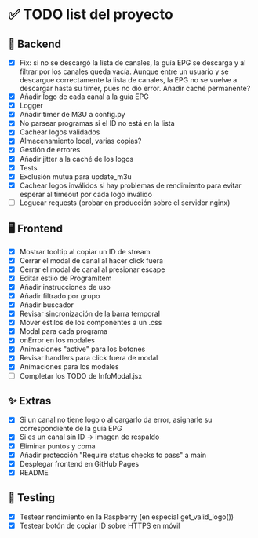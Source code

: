# ✅ TODO list del proyecto

## 🔧 Backend
- [x] Fix: si no se descargó la lista de canales, la guía EPG se descarga y al filtrar por los canales queda vacía. Aunque entre un usuario y se descargue correctamente la lista de canales, la EPG no se vuelve a descargar hasta su timer, pues no dió error. Añadir caché permanente?
- [x] Añadir logo de cada canal a la guía EPG
- [x] Logger
- [x] Añadir timer de M3U a config.py
- [x] No parsear programas si el ID no está en la lista
- [x] Cachear logos validados
- [x] Almacenamiento local, varias copias?
- [x] Gestión de errores
- [x] Añadir jitter a la caché de los logos
- [x] Tests
- [x] Exclusión mutua para update_m3u
- [x] Cachear logos inválidos si hay problemas de rendimiento para evitar esperar al timeout por cada logo inválido
- [ ] Loguear requests (probar en producción sobre el servidor nginx)

## 🖥️ Frontend
- [x] Mostrar tooltip al copiar un ID de stream
- [x] Cerrar el modal de canal al hacer click fuera
- [x] Cerrar el modal de canal al presionar escape
- [x] Editar estilo de ProgramItem
- [x] Añadir instrucciones de uso
- [x] Añadir filtrado por grupo
- [x] Añadir buscador
- [x] Revisar sincronización de la barra temporal
- [x] Mover estilos de los componentes a un .css
- [x] Modal para cada programa
- [x] onError en los modales
- [x] Animaciones "active" para los botones
- [x] Revisar handlers para click fuera de modal
- [x] Animaciones para los modales
- [ ] Completar los TODO de InfoModal.jsx

## ✨ Extras
- [x] Si un canal no tiene logo o al cargarlo da error, asignarle su correspondiente de la guía EPG
- [x] Si es un canal sin ID -> imagen de respaldo
- [x] Eliminar puntos y coma
- [x] Añadir protección "Require status checks to pass" a main
- [x] Desplegar frontend en GitHub Pages
- [x] README

## 🧪 Testing
- [x] Testear rendimiento en la Raspberry (en especial get_valid_logo())
- [x] Testear botón de copiar ID sobre HTTPS en móvil